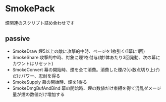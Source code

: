 # SmokePack
煙関連のスクリプト詰め合わせです

## passive
- SmokeDraw
    煙5以上の敵に攻撃的中時、ページを1枚引く(1幕に1回) 
- SmokeShare
    攻撃的中時、対象に煙1を付与(敵1体あたり3回発動、次の幕にカウントはリセット)
- SmokeConvert
    幕の開始時、煙を全て消費。消費した煙/2(小数点切り上げ)だけパワー、忍耐を得る
- SmokeSupply
    幕の開始時、煙を1得る
- SmokeDmgBufAndBind
    幕の開始時、煙の数値だけ束縛を得て混乱ダメージ量が煙の数値だけ増加する
